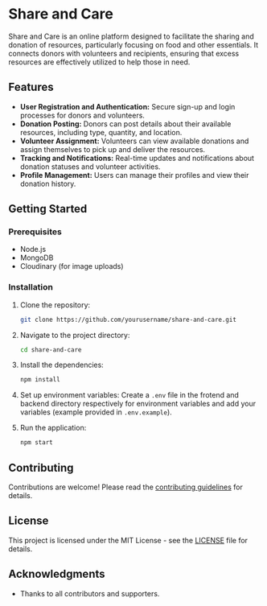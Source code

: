 # Share and Care

Share and Care is an online platform designed to facilitate the sharing and donation of resources, particularly focusing on food and other essentials. It connects donors with volunteers and recipients, ensuring that excess resources are effectively utilized to help those in need.

## Features

- **User Registration and Authentication:** Secure sign-up and login processes for donors and volunteers.
- **Donation Posting:** Donors can post details about their available resources, including type, quantity, and location.
- **Volunteer Assignment:** Volunteers can view available donations and assign themselves to pick up and deliver the resources.
- **Tracking and Notifications:** Real-time updates and notifications about donation statuses and volunteer activities.
- **Profile Management:** Users can manage their profiles and view their donation history.

## Getting Started

### Prerequisites

- Node.js
- MongoDB
- Cloudinary (for image uploads)

### Installation

1. Clone the repository:
    ```sh
    git clone https://github.com/yourusername/share-and-care.git
    ```

2. Navigate to the project directory:
    ```sh
    cd share-and-care
    ```

3. Install the dependencies:
    ```sh
    npm install
    ```

4. Set up environment variables:
    Create a `.env` file in the frotend and backend  directory respectively for environment variables and add your variables (example provided in `.env.example`).

5. Run the application:
    ```sh
    npm start
    ```

## Contributing

Contributions are welcome! Please read the [contributing guidelines](CONTRIBUTING.md) for details.

## License

This project is licensed under the MIT License - see the [LICENSE](LICENSE) file for details.

## Acknowledgments

- Thanks to all contributors and supporters.

